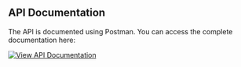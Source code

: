## API Documentation

The API is documented using Postman. You can access the complete documentation here:

[![View API Documentation](https://img.shields.io/badge/Postman-API_Documentation-orange?logo=postman)](https://documenter.getpostman.com/view/27280188/2sAYdioV4N)
